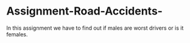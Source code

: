 # Assignment-Road-Accidents-
In this assignment we have to find out if males are worst drivers or is it females.

